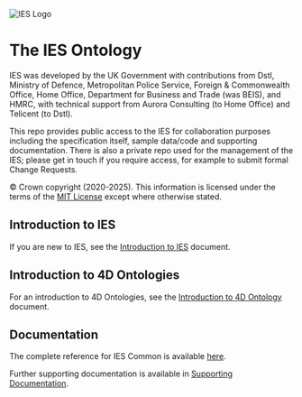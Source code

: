![IES Logo](./diagrams/ies-logo.png)

# The IES Ontology

IES was developed by the UK Government with contributions from Dstl, Ministry of Defence, Metropolitan Police Service, Foreign & Commonwealth Office, Home Office, Department for Business and Trade (was BEIS), and HMRC, with technical support from Aurora Consulting (to Home Office) and Telicent (to Dstl).

This repo provides public access to the IES for collaboration purposes including the specification itself, sample data/code and supporting documentation. There is also a private repo used for the management of the IES; please get in touch if you require access, for example to submit formal Change Requests.

© Crown copyright (2020-2025). This information is licensed under the terms of the [MIT License][mit-license] except where otherwise stated.

## Introduction to IES

If you are new to IES, see the [Introduction to IES][intro] document.

[mit-license]: https://opensource.org/licenses/MIT

## Introduction to 4D Ontologies

For an introduction to 4D Ontologies, see the [Introduction to 4D Ontology][4d-ontology-intro] document.

## Documentation

The complete reference for IES Common is available [here][ies.md].

Further supporting documentation is available in [Supporting Documentation][supporting-docs].

[4d-ontology-intro]: ../../docs/user-guides/4dOntologyIntro.md
[ies.md]: ../../docs/user-guides/ies.md
[intro]: ../../docs/user-guides/introduction.md
[supporting-docs]: ./Supporting-Documents
